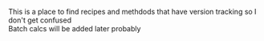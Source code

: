 This is a place to find recipes and methdods that have version tracking so I don't get confused<br>
Batch calcs will be added later probably<br>
